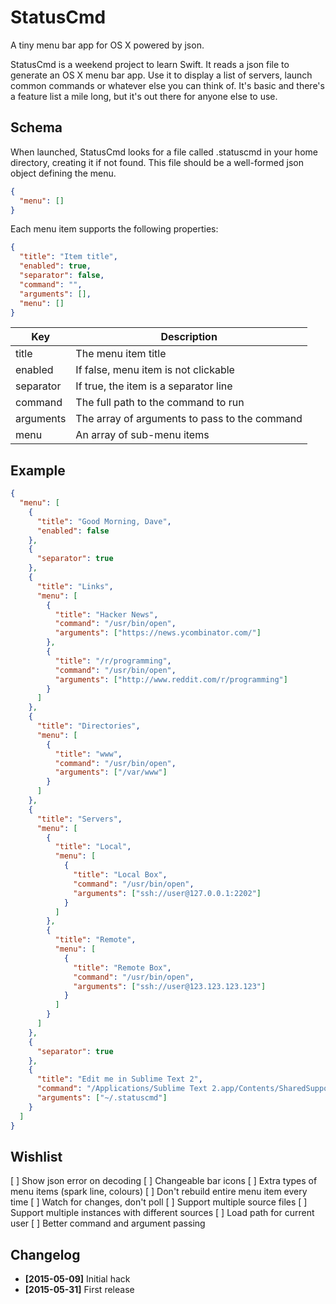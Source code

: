 StatusCmd
==================

A tiny menu bar app for OS X powered by json.

StatusCmd is a weekend project to learn Swift. It reads a json file to generate
an OS X menu bar app. Use it to display a list of servers, launch common
commands or whatever else you can think of. It's basic and there's a feature
list a mile long, but it's out there for anyone else to use.


Schema
------

When launched, StatusCmd looks for a file called .statuscmd in your home
directory, creating it if not found. This file should be a well-formed json
object defining the menu.

```json
{
  "menu": []
}
```

Each menu item supports the following properties:

```json
{
  "title": "Item title",
  "enabled": true,
  "separator": false,
  "command": "",
  "arguments": [],
  "menu": []
}
```

| Key       | Description                                   |
| --------- | ----------------------------------------------|
| title     | The menu item title                           |
| enabled   | If false, menu item is not clickable          |
| separator | If true, the item is a separator line         |
| command   | The full path to the command to run           |
| arguments | The array of arguments to pass to the command |
| menu      | An array of sub-menu items                    |


Example
-------

```json
{
  "menu": [
    {
      "title": "Good Morning, Dave",
      "enabled": false
    },
    {
      "separator": true
    },
    {
      "title": "Links",
      "menu": [
        {
          "title": "Hacker News",
          "command": "/usr/bin/open",
          "arguments": ["https://news.ycombinator.com/"]
        },
        {
          "title": "/r/programming",
          "command": "/usr/bin/open",
          "arguments": ["http://www.reddit.com/r/programming"]
        }
      ]
    },
    {
      "title": "Directories",
      "menu": [
        {
          "title": "www",
          "command": "/usr/bin/open",
          "arguments": ["/var/www"]
        }
      ]
    },
    {
      "title": "Servers",
      "menu": [
        {
          "title": "Local",
          "menu": [
            {
              "title": "Local Box",
              "command": "/usr/bin/open",
              "arguments": ["ssh://user@127.0.0.1:2202"]
            }
          ]
        },
        {
          "title": "Remote",
          "menu": [
            {
              "title": "Remote Box",
              "command": "/usr/bin/open",
              "arguments": ["ssh://user@123.123.123.123"]
            }
          ]
        }
      ]
    },
    {
      "separator": true
    },
    {
      "title": "Edit me in Sublime Text 2",
      "command": "/Applications/Sublime Text 2.app/Contents/SharedSupport/bin/subl",
      "arguments": ["~/.statuscmd"]
    }
  ]
}
```


Wishlist
--------

[ ] Show json error on decoding
[ ] Changeable bar icons
[ ] Extra types of menu items (spark line, colours)
[ ] Don't rebuild entire menu item every time
[ ] Watch for changes, don't poll
[ ] Support multiple source files
[ ] Support multiple instances with different sources
[ ] Load path for current user
[ ] Better command and argument passing


Changelog
---------

* **[2015-05-09]** Initial hack
* **[2015-05-31]** First release
